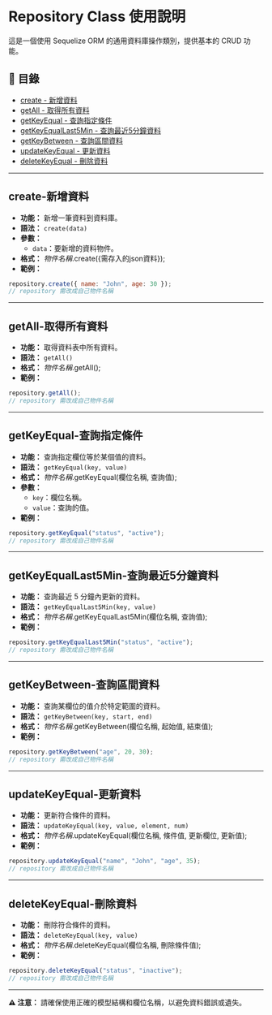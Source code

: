 # Repository Class 使用說明

這是一個使用 Sequelize ORM 的通用資料庫操作類別，提供基本的 CRUD 功能。

## 📝 目錄

  - [create - 新增資料](#create-新增資料)
  - [getAll - 取得所有資料](#getall-取得所有資料)
  - [getKeyEqual - 查詢指定條件](#getkeyequal-查詢指定條件)
  - [getKeyEqualLast5Min - 查詢最近5分鐘資料](#getkeyequallast5min-查詢最近5分鐘資料)
  - [getKeyBetween - 查詢區間資料](#getkeybetween-查詢區間資料)
  - [updateKeyEqual - 更新資料](#updatekeyequal-更新資料)
  - [deleteKeyEqual - 刪除資料](#deletekeyequal-刪除資料)

---

## create-新增資料

- **功能：** 新增一筆資料到資料庫。
- **語法：** `create(data)`
- **參數：**
  - `data`：要新增的資料物件。
- **格式：** _物件名稱_.create({需存入的json資料});
- **範例：**

```javascript
repository.create({ name: "John", age: 30 });
// repository 需改成自己物件名稱
```
---

## getAll-取得所有資料

- **功能：** 取得資料表中所有資料。
- **語法：** `getAll()`
- **格式：** _物件名稱_.getAll();
- **範例：**

```javascript
repository.getAll();
// repository 需改成自己物件名稱
```

---

## getKeyEqual-查詢指定條件

- **功能：** 查詢指定欄位等於某個值的資料。
- **語法：** `getKeyEqual(key, value)`
- **格式：** _物件名稱_.getKeyEqual(欄位名稱, 查詢值);
- **參數：**
  - `key`：欄位名稱。
  - `value`：查詢的值。
- **範例：**

```javascript
repository.getKeyEqual("status", "active");
// repository 需改成自己物件名稱
```

---

## getKeyEqualLast5Min-查詢最近5分鐘資料

- **功能：** 查詢最近 5 分鐘內更新的資料。
- **語法：** `getKeyEqualLast5Min(key, value)`
- **格式：** _物件名稱_.getKeyEqualLast5Min(欄位名稱, 查詢值);
- **範例：**

```javascript
repository.getKeyEqualLast5Min("status", "active");
// repository 需改成自己物件名稱
```

---

## getKeyBetween-查詢區間資料

- **功能：** 查詢某欄位的值介於特定範圍的資料。
- **語法：** `getKeyBetween(key, start, end)`
- **格式：** _物件名稱_.getKeyBetween(欄位名稱, 起始值, 結束值);
- **範例：**

```javascript
repository.getKeyBetween("age", 20, 30);
// repository 需改成自己物件名稱
```

---

## updateKeyEqual-更新資料

- **功能：** 更新符合條件的資料。
- **語法：** `updateKeyEqual(key, value, element, num)`
- **格式：** _物件名稱_.updateKeyEqual(欄位名稱, 條件值, 更新欄位, 更新值);
- **範例：**

```javascript
repository.updateKeyEqual("name", "John", "age", 35);
// repository 需改成自己物件名稱
```

---

## deleteKeyEqual-刪除資料

- **功能：** 刪除符合條件的資料。
- **語法：** `deleteKeyEqual(key, value)`
- **格式：** _物件名稱_.deleteKeyEqual(欄位名稱, 刪除條件值);
- **範例：**

```javascript
repository.deleteKeyEqual("status", "inactive");
// repository 需改成自己物件名稱
```

---

**⚠️ 注意：** 請確保使用正確的模型結構和欄位名稱，以避免資料錯誤或遺失。

